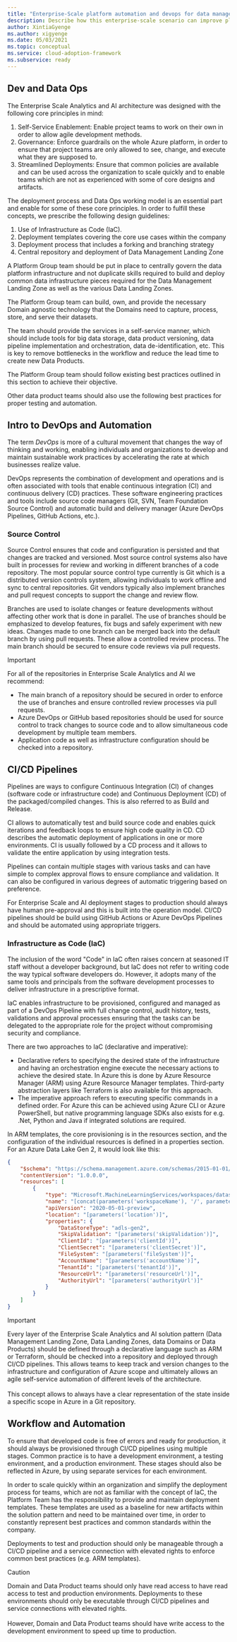 ```yaml
---
title: "Enterprise-Scale platform automation and devops for data management"
description: Describe how this enterprise-scale scenario can improve platform automation and devops of data management
author: XintiaGyenge
ms.author: xigyenge
ms.date: 05/03/2021
ms.topic: conceptual
ms.service: cloud-adoption-framework
ms.subservice: ready
---
```


## Dev and Data Ops

The Enterprise Scale Analytics and AI architecture was designed with the following core principles in mind:

1. Self-Service Enablement: Enable project teams to work on their own in order to allow agile development methods.
2. Governance: Enforce guardrails on the whole Azure platform, in order to ensure that project teams are only allowed to see, change, and execute what they are supposed to.
3. Streamlined Deployments: Ensure that common policies are available and can be used across the organization to scale quickly and to enable teams which are not as experienced with some of core designs and artifacts.

The deployment process and Data Ops working model is an essential part and enable for some of these core principles. In order to fulfill these concepts, we prescribe the following design guidelines:

1. Use of Infrastructure as Code (IaC).
2. Deployment templates covering the core use cases within the company
3. Deployment process that includes a forking and branching strategy
4. Central repository and deployment of Data Management Landing Zone

A Platform Group team should be put in place to centrally govern the data platform infrastructure and not duplicate skills required to build and deploy common data infrastructure pieces required for the Data Management Landing Zone as well as the various Data Landing Zones.

The Platform Group team can build, own, and provide the necessary Domain agnostic technology that the Domains need to capture, process, store, and serve their datasets.

The team should provide the services in a self-service manner, which should include tools for big data storage, data product versioning, data pipeline implementation and orchestration, data de-identification, etc. This is key to remove bottlenecks in the workflow and reduce the lead time to create new Data Products.

The Platform Group team should follow existing best practices outlined in this section to achieve their objective.

Other data product teams should also use the following best practices for proper testing and automation.

## Intro to DevOps and Automation

The term *DevOps* is more of a cultural movement that changes the way of thinking and working, enabling individuals and organizations to develop and maintain sustainable work practices by accelerating the rate at which businesses realize value.

DevOps represents the combination of development and operations and is often associated with tools that enable continuous integration (CI) and continuous delivery (CD) practices. These software engineering practices and tools include source code managers (Git, SVN, Team Foundation Source Control) and automatic build and delivery manager (Azure DevOps Pipelines, GitHub Actions, etc.).

### Source Control

Source Control ensures that code and configuration is persisted and that changes are tracked and versioned. Most source control systems also have built in processes for review and working in different branches of a code repository. The most popular source control type currently is Git which is a distributed version controls system, allowing individuals to work offline and sync to central repositories. Git vendors typically also implement branches and pull request concepts to support the change and review flow.

Branches are used to isolate changes or feature developments without affecting other work that is done in parallel. The use of branches should be emphasized to develop features, fix bugs and safely experiment with new ideas. Changes made to one branch can be merged back into the default branch by using pull requests. These allow a controlled review process. The main branch should be secured to ensure code reviews via pull requests.

>[!IMPORTANT]
>For all of the repositories in Enterprise Scale Analytics and AI we recommend:
>
> - The main branch of a repository should be secured in order to enforce the use of branches and ensure controlled review processes via pull requests.
> - Azure DevOps or GitHub based repositories should be used for source control to track changes to source code and to allow simultaneous code development by multiple team members.
> - Application code as well as infrastructure configuration should be checked into a repository.

## CI/CD Pipelines

Pipelines are ways to configure Continuous Integration (CI) of changes (software code or infrastructure code) and Continuous Deployment (CD) of the packaged/compiled changes. This is also referred to as Build and Release.

CI allows to automatically test and build source code and enables quick iterations and feedback loops to ensure high code quality in CD. CD describes the automatic deployment of applications in one or more environments. CI is usually followed by a CD process and it allows to validate the entire application by using integration tests.

Pipelines can contain multiple stages with various tasks and can have simple to complex approval flows to ensure compliance and validation. It can also be configured in various degrees of automatic triggering based on preference.

For Enterprise Scale and AI deployment stages to production should always have human pre-approval and this is built into the operation model. CI/CD pipelines should be build using GitHub Actions or Azure DevOps Pipelines and should be automated using appropriate triggers.

### Infrastructure as Code (IaC)

The inclusion of the word "Code" in IaC often raises concern at seasoned IT staff without a developer background, but IaC does not refer to writing code the way typical software developers do. However, it adopts many of the same tools and principals from the software development processes to deliver infrastructure in a prescriptive format.

IaC enables infrastructure to be provisioned, configured and managed as part of a DevOps Pipeline with full change control, audit history, tests, validations and approval processes ensuring that the tasks can be delegated to the appropriate role for the project without compromising security and compliance.

There are two approaches to IaC (declarative and imperative):

- Declarative refers to specifying the desired state of the infrastructure and having an orchestration engine execute the necessary actions to achieve the desired state. In Azure this is done by Azure Resource Manager (ARM) using Azure Resource Manager templates. Third-party abstraction layers like Terraform is also available for this approach.
- The imperative approach refers to executing specific commands in a defined order. For Azure this can be achieved using Azure CLI or Azure PowerShell, but native programming language SDKs also exists for e.g. .Net, Python and Java if integrated solutions are required.

In ARM templates, the core provisioning is in the resources section, and the configuration of the individual resources is defined in a properties section. For an Azure Data Lake Gen 2, it would look like this:

```json
{
    "$schema": "https://schema.management.azure.com/schemas/2015-01-01/deploymentTemplate.json#",
    "contentVersion": "1.0.0.0",
    "resources": [
        {
            "type": "Microsoft.MachineLearningServices/workspaces/datastores",
            "name": "[concat(parameters('workspaceName'), '/', parameters('datastoreName'))]",
            "apiVersion": "2020-05-01-preview",
            "location": "[parameters('location')]",
            "properties": {
                "DataStoreType": "adls-gen2",
                "SkipValidation": "[parameters('skipValidation')]",
                "ClientId": "[parameters('clientId')]",
                "ClientSecret": "[parameters('clientSecret')]",
                "FileSystem": "[parameters('fileSystem')]",
                "AccountName": "[parameters('accountName')]",
                "TenantId": "[parameters('tenantId')]",
                "ResourceUrl": "[parameters('resourceUrl')]",
                "AuthorityUrl": "[parameters('authorityUrl')]"
            }
        }
    ]
}

```

>[!IMPORTANT]
>Every layer of the Enterprise Scale Analytics and AI solution pattern (Data Management Landing Zone, Data Landing Zones, data Domains or Data Products) should be defined through a declarative language such as ARM or Terraform, should be checked into a repository and deployed through CI/CD pipelines. This allows teams to keep track and version changes to the infrastructure and configuration of Azure scope and ultimately allows an agile self-service automation of different levels of the architecture.\
\
>This concept allows to always have a clear representation of the state inside a specific scope in Azure in a Git repository.

## Workflow and Automation

To ensure that developed code is free of errors and ready for production, it should always be provisioned through CI/CD pipelines using multiple stages. Common practice is to have a development environment, a testing environment, and a production environment. These stages should also be reflected in Azure, by using separate services for each environment.

In order to scale quickly within an organization and simplify the deployment process for teams, which are not as familiar with the concept of IaC, the Platform Team has the responsibility to provide and maintain deployment templates. These templates are used as a baseline for new artifacts within the solution pattern and need to be maintained over time, in order to constantly represent best practices and common standards within the company.

Deployments to test and production should only be manageable through a CI/CD pipeline and a service connection with elevated rights to enforce common best practices (e.g. ARM templates).

>[!CAUTION]
>Domain and Data Product teams should only have read access to have read access to test and production environments. Deployments to these environments should only be executable through CI/CD pipelines and service connections with elevated rights. \
\
>However, Domain and Data Product teams should have write access to the development environment to speed up time to production.
